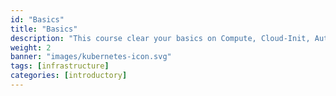 ```yaml
---
id: "Basics"
title: "Basics"
description: "This course clear your basics on Compute, Cloud-Init, Automation, Scaling, Traffic, Storage, Backup"
weight: 2
banner: "images/kubernetes-icon.svg"
tags: [infrastructure]
categories: [introductory]
---
```

